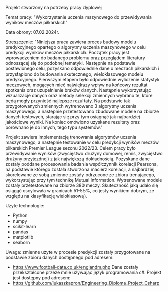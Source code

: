 Projekt stworzony na potrzeby pracy dyplowej


Temat pracy: "Wykorzystanie uczenia mszynowego do przewidywania wyników meczów piłkarskich"

Data obrony: 07.02.2024r.

Streszczenie: "Niniejsza praca zawiera proces budowy modelu predykcyjnego opartego o algorytmy uczenia
maszynowego w celu predykcji wyników meczów piłkarskich. Początek pracy jest wprowadzeniem do
badanego problemu oraz przeglądem literatury odnoszącej się do podobnej tematyki. Następnie na
podstawie postawionego celu, pozyskano odpowiednie dane o meczach piłkarskich i przystąpiono do
budowania skutecznego, wieloklasowego modelu predykcyjnego. Pierwszym etapem było odpowiednie
wyliczenie statystyk meczowych, mogących mieć największy wpływ na końcowy rezultat spotkania oraz
uzupełnienie braków danych. Następnie wykorzystując wizualizacje danych oraz metody selekcji
zmiennych wybrano te, które będą mogły przynieść najlepsze rezultaty. Na podstawie tak
przygotowanych zmiennych wytrenowano 3 algorytmy uczenia maszynowego, a następnie przetestowano
zbudowane modele na zbiorze danych testowych, starając się przy tym osiągnąć jak najbardziej
jakościowe wyniki. Na koniec omówiono uzyskane rezultaty oraz porównano je do innych, tego typu
systemów."


Projekt zawiera implementację trenowania algorytmów uczenia maszynowego, a następnie testowanie w celu
predykcji wyników meczów piłkarskich Premier League sezonu 2022/23. Celem pracy było przewidywanie wyników
(zwycięstwo drużyny domowej, remis, zwycięstwo drużyny przyjezdnej) z jak największą dokładnością.
Pozyskane dane zostały poddane procesowania badania współczynnik korelacji Pearsona, na podstawie
którego została stworzona macierz korelacji, a najbardziej skorelowane ze sobą zmienne zostały odrzucone
ze zbioru trenującego, wykorzystując przy tym technikę Mutual Information. Wytrenowane modele zostały 
przetestowane na zbiorze 380 meczy. Skuteczność jaką udało się osiągąć oscylowała w granicach 51-55%,
co jesty wynikiem dobrym, ze względu na klasyfikację wieloklasową).

Użyte technologie:
- Python
- numpy
- scikit-learn
- pandas
- matplotlib
- seaborn

Uwaga: zmienne użyte w procesie predykcji zostały przygotowane na podstawie zbioru danych dostępnego pod adresem:
- https://www.football-data.co.uk/englandm.php
Dane zostały przekształcone przeze mnie używając język programowania c#. Projekt jest dostępny pod adresem:
- https://github.com/lukaszkapron/Engineering_Diploma_Project_Csharp
